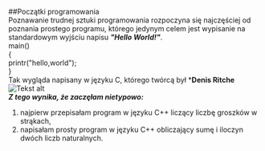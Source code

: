 ##Początki programowania  
Poznawanie trudnej sztuki programowania rozpoczyna się najczęściej od poznania prostego programu, którego jedynym celem jest wypisanie na standardowym wyjściu napisu ***"Hello World!"***.    
main()  
{  
    printr("hello,world");  
}  
Tak wygląda napisany w języku C, którego twórcą był ***Denis Ritche**
![Tekst alt](http://www.chip.pl/blobimgs/2011/10/full/ea882209c5c896ffda86ca443d4188f4.jpeg)  
***Z tego wynika, że zaczęłam nietypowo:***  
 1. najpierw przepisałam program w języku C++ liczący liczbę groszków w strąkach,  
 2. napisałam prosty program w języku C++ obliczający sumę i iloczyn dwóch liczb naturalnych. 

 
